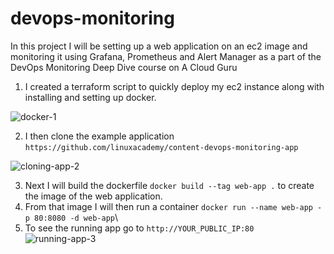 # devops-monitoring

In this project I will be setting up a web application on an ec2 image and monitoring it using Grafana, Prometheus and Alert Manager as a part of the DevOps Monitoring Deep Dive course on A Cloud Guru



1. I created a terraform script to quickly deploy my ec2 instance along with installing and setting up docker. 

![docker-1](https://github.com/josiah34/devops-monitoring/assets/25124463/31819a95-bb65-4618-be01-94b33ce9244b)

2. I then clone the example application ``https://github.com/linuxacademy/content-devops-monitoring-app``

![cloning-app-2](https://github.com/josiah34/devops-monitoring/assets/25124463/ebc03836-1144-45ad-bf00-ddf48cdf457e)

3. Next I will build the dockerfile ``docker build --tag web-app .`` to create the image of the web application. 
4. From that image I will then run a container ``docker run --name web-app -p 80:8080 -d web-app``\
5. To see the running app go to ``http://YOUR_PUBLIC_IP:80``
![running-app-3](https://github.com/josiah34/devops-monitoring/assets/25124463/b4e413f2-42e2-4f84-be48-849a237fcd24)

